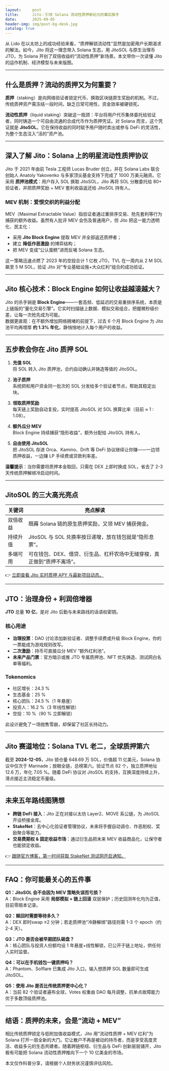 ```yaml
---
layout:     post
title:      Jito：引领 Solana 流动性质押新纪元的幕后推手
date:       2025-09-05
header-img: img/post-bg-desk.jpg
catalog: true
---
```


从 Lido 在以太坊上的成功经验来看，“质押解锁流动性”显然是加密用户长期渴求的解法。如今，Jito 将这一理念带入 Solana 生态，用 JitoSOL 与原生治理币 JTO，为 Solana 开创了双倍收益的“流动性质押”新场景。本文带你一次读懂 Jito 的运作机制、经济模型与未来版图。

---

## 什么是质押？流动的质押又为何重要？

**质押**（staking）是向网络验证者锁定代币、换取区块链原生奖励的机制。不过，传统质押资产需冻结一段时间，缺乏日常可用性，资金效率被硬锁死。

**流动性质押**（liquid staking）突破这一瓶颈：平台将用户代币集体委托给验证者，同时铸造一个可自由流通的合成代币作为质押凭证。对 Solana 而言，这个凭证就是 **JitoSOL**。它在保持收益的同时赋予用户随时卖出或参与 DeFi 的灵活性，为整个生态注入“活的”资产池。

---

## 深入了解 Jito：Solana 上的明星流动性质押协议

Jito 于 2021 年由前 Tesla 工程师 Lucas Bruder 创立，并在 Solana Labs 联合创始人 Anatoly Yakovenko 与多家顶尖基金支持下完成了 1000 万美元融资。它采用 **质押池模式**：用户存入 SOL 换取 JitoSOL，Jito 再将 SOL 分散委托给 80+ 验证者，并把质押奖励 + MEV 套利收益返还给 JitoSOL 持有人。

### MEV 机制：爱恨交织的利益分配

MEV（Maximal Extractable Value）指验证者通过重排序交易、抢先套利等行为捕获的额外收益。虽然有人批评 MEV 会伤及普通用户，但 Jito 把这一能力透明化、民主化：  
- 采用 **Jito Block Engine** 提取 MEV 并全部返还质押者；  
- 建立 **降低作恶激励** 的博弈结构；  
- 把 MEV 变成“公认蛋糕”进而反哺 Solana 生态。

这一策略迅速点燃了 2023 年的空投合计 1 亿枚 JTO，TVL 在一周内从 2 M SOL 飙至 5 M SOL，验证 Jito 对“专业基础设施+大众红利”组合的成功验证。

---

## Jito 核心技术：Block Engine 如何让收益越滚越大？

Jito 的杀手锏是 **Block Engine**——一套高频、低延迟的交易重排序系统，本质是上链版的“量化交易引擎”。它实时扫描链上数据、模拟交易组合，把握微秒级价差，让每一次抢先成为可能。  
数据更直观：在不额外增加网络拥堵的前提下，过去 6 个月 Block Engine 为 Jito 池平均再增厚 **约 1.3% 年化**，静悄悄地计入每个用户的收益。

---

## 五步教会你在 Jito 质押 SOL

1. **充值 SOL**  
   将 SOL 转入 Jito 质押池，合约自动确认并铸造等值的 JitoSOL。

2. **池子质押**  
   系统把和用户资金同一批次的 SOL 分发给多个验证者节点，帮助其稳定出块。

3. **领取质押奖励**  
   每天链上奖励自动复投，实时提高 JitoSOL 对 SOL 换算比率（目前 ≈ 1 : 1.08）。

4. **额外瓜分 MEV**  
   Block Engine 持续捕获“隐形收益”，额外分配给 JitoSOL 持有人。

5. **自由使用 JitoSOL**  
   把 JitoSOL 存进 Orca、Kamino、Drift 等 DeFi 协议继续让你赚——一边领质押收益，一边赚 LP 手续费或贷款利率差。

**温馨提示**：当你需要将质押本金取回，只需在 DEX 上即时换成 SOL，省去了 2-3 天传统质押解绑冷启动时间。

---

## JitoSOL 的三大高光亮点

| 关键词 | 亮点解读 |
|---|---|
| 双倍收益 | 既薅 Solana 链的原生质押奖励，又领 MEV 捕获佣金。 |
| 持续升值 | JitoSOL 与 SOL 兑换率按日递增，放在钱包就是“隐形息票”。 |
| 多端可用 | 可在钱包、DEX、借贷、衍生品、杠杆农场中无缝穿梭，真正做到“质押不离场”。 |

👉 [立即查看 Jito 实时质押 APY 与最新项目动态。](https://okxdog.com/)

---

## JTO：治理身份 + 利润倍增器

**JTO** 总量 **10 亿**，是对 Jito 后勤与未来路线的话语权密钥。

### 核心用途

- **治理投票**：DAO 讨论添加新验证者、调整手续费或升级 Block Engine，你的一票能成为游戏规则改写。  
- **二次激励**：持币可直接瓜分 MEV “额外红利池”。  
- **未来产品门票**：官方暗示或推 JTO 专属质押池、NFT 优先铸造、测试网白名单等福利。

### Tokenomics

- 社区增长：24.3 %  
- 生态基金：25 %  
- 核心团队：24.5 %（1 年悬崖）  
- 投资人：16.2 %（3 年线性解锁）  
- 空投：10 %（90 % 立即解锁）

此设计避免了一场抛售雪崩，却保留了社区长持动力。

---

## Jito 赛道地位：Solana TVL 老二，全球质押第六

截至 **2024-12-05**，Jito 锁仓量 648.69 万 SOL，价值超 11 亿美元，Solana 协议中仅次于 Marinade；放眼全链，总榜第六。验证节点 82 个，独立质押地址 12.6 万，年化 7.05 %。随着 DeFi 协议对 JitoSOL 的支持，互换深度持续上升，滑点接近主流稳定币量级。

---

## 未来五年路线图猜想

- **跨链 DeFi 接入**：Jito 正在对接以太坊 Layer2、MOVE 系公链，为 JitoSOL 开设桥接金库。  
- **StakeNet**：去中心化验证者管理协议，未来将手握自动调仓、作恶削权、奖励聚合等能力。  
- **交易费期权 & 固定收益市场**：通过衍生品把未来 MEV 收益商品化，让保守者也能锁定收益。  

👉 [跟随官方博客，第一时间获取 StakeNet 测试网开启通知。](https://okxdog.com/)

---

## FAQ：你可能最关心的五件事

**Q1：JitoSOL 会不会因为 MEV 策略失误而亏损？**  
A：Block Engine 采用 **局部模拟 + 链上回滚** 双层保护；历史回测年化均为正值，目前零赔本记录。

**Q2：赎回时需要等待多久？**  
A：DEX 即时swap ≤2 分钟；若走质押池“冷静解绑”路径则需 1-3 个 epoch（约 2-4 天）。

**Q3：JTO 是否会被早期团队砸盘？**  
A：核心团队与投资人份额均设 1 年悬崖+线性解锁，已公开于链上地址，供任何人实时监督。

**Q4：可以在手机钱包一键质押吗？**  
A：Phantom、Solflare 已集成 Jito 入口，输入想质押 SOL 数量即可生成 JitoSOL。

**Q5：使用 Jito 是否比传统质押更中心化？**  
A：当前 82 个验证者遍布全球，Votes 权重由 DAO 每月调整，抗单点故障能力优于多数顶级质押池。

---

## 结语：质押的未来，会是“流动 + MEV”

相比传统质押锁定与低附加值收益模式，Jito 用“流动性质押 + MEV 红利”为 Solana 打开一扇全新的大门。它让散户不再是被动的持币者，而是享受高度灵活、收益多元的生态共建者。随着跨链枢纽、衍生品与 DeFi 创新层层铺开，Jito 极有可能把 Solana 流动性质押推向下一个 10 亿美金的市场。

本文仅作科普分享，请根据个人财务状况谨慎评估风险。